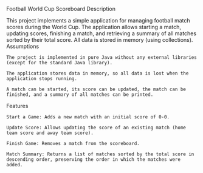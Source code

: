 Football World Cup Scoreboard
Description

This project implements a simple application for managing football match scores during the World Cup. The application allows starting a match, updating scores, finishing a match, and retrieving a summary of all matches sorted by their total score. All data is stored in memory (using collections).
Assumptions

    The project is implemented in pure Java without any external libraries (except for the standard Java library).

    The application stores data in memory, so all data is lost when the application stops running.

    A match can be started, its score can be updated, the match can be finished, and a summary of all matches can be printed.

Features

    Start a Game: Adds a new match with an initial score of 0-0.

    Update Score: Allows updating the score of an existing match (home team score and away team score).

    Finish Game: Removes a match from the scoreboard.

    Match Summary: Returns a list of matches sorted by the total score in descending order, preserving the order in which the matches were added.
